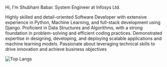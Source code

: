 Hi, I'm Shubham Babar.
System Engineer at Infosys Ltd.

Highly skilled and detail-oriented Software Developer with extensive experience in Python, Machine Learning, and full-stack development using Django. 
Proficient in Data Structures and Algorithms, with a strong foundation in problem-solving and efficient coding practices. 
Demonstrated expertise in designing, developing, and deploying scalable applications and machine learning models. 
Passionate about leveraging technical skills to drive innovation and achieve business objectives

![Top Langs](https://github-readme-stats.vercel.app/api/top-langs/?username=ShubhamBabar07&layout=compact)
